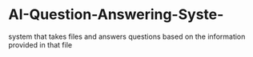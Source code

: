 # AI-Question-Answering-Syste-
 system that takes files and answers questions based on the information provided in that file
